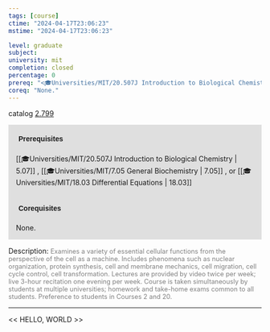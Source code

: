 ```yaml
---
tags: [course]
ctime: "2024-04-17T23:06:23"
mstime: "2024-04-17T23:06:23"

level: graduate
subject: 
university: mit
completion: closed
percentage: 0
prereq: "<🎓Universities/MIT/20.507J Introduction to Biological Chemistry> , <🎓Universities/MIT/7.05 General Biochemistry> , or <🎓Universities/MIT/18.03 Differential Equations>"
coreq: "None."
---
```


catalog [2.799](http://student.mit.edu/catalog/m2b.html#2.799)

<span style="display: block; padding: 15px; background-color: rgb(100, 100, 100, 0.2);"><font id="m_prereq1945_0" style="display: block; font-family: Arial, sans-serif; font-weight: bold; padding: 5px">Prerequisites</font><br><span id="prereq1945_0">[[🎓Universities/MIT/20.507J Introduction to Biological Chemistry | 5.07]] , [[🎓Universities/MIT/7.05 General Biochemistry | 7.05]] , or [[🎓Universities/MIT/18.03 Differential Equations | 18.03]]</span></span>
<span style="display: block; padding: 15px; background-color: rgb(100, 100, 100, 0.2);"><font id="m_coreq1945_0" style="display: block; font-family: Arial, sans-serif; font-weight: bold; padding: 5px">Corequisites</font><br><span id="coreq1945_0">None.</span></span>

<font style="">Description:</font>
<font style="color: grey; font-size: 0.8rem;">Examines a variety of essential cellular functions from the perspective of the cell as a machine. Includes phenomena such as nuclear organization, protein synthesis, cell and membrane mechanics, cell migration, cell cycle control, cell transformation. Lectures are provided by video twice per week; live 3-hour recitation one evening per week. Course is taken simultaneously by students at multiple universities; homework and take-home exams common to all students. Preference to students in Courses 2 and 20.</font>



---

<< HELLO, WORLD >>
